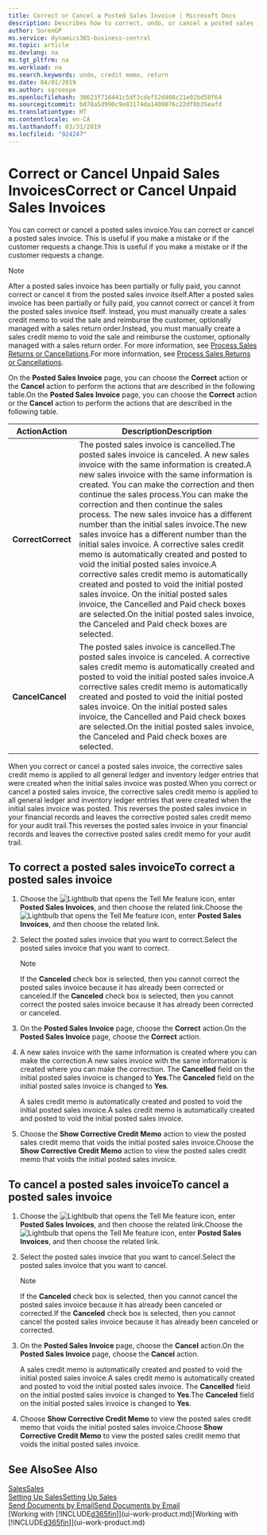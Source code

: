 ```yaml
---
title: Correct or Cancel a Posted Sales Invoice | Microsoft Docs
description: Describes how to correct, undo, or cancel a posted sales invoice and apply a sales credit memo.
author: SorenGP
ms.service: dynamics365-business-central
ms.topic: article
ms.devlang: na
ms.tgt_pltfrm: na
ms.workload: na
ms.search.keywords: undo, credit memo, return
ms.date: 04/01/2019
ms.author: sgroespe
ms.openlocfilehash: 30623f716441c5df3cdef52d408c21e02bd58f64
ms.sourcegitcommit: bd78a5d990c9e83174da1409076c22df8b35eafd
ms.translationtype: HT
ms.contentlocale: en-CA
ms.lasthandoff: 03/31/2019
ms.locfileid: "924247"
---
```

# <a name="correct-or-cancel-unpaid-sales-invoices"></a><span data-ttu-id="1b1d1-103">Correct or Cancel Unpaid Sales Invoices</span><span class="sxs-lookup"><span data-stu-id="1b1d1-103">Correct or Cancel Unpaid Sales Invoices</span></span>
<span data-ttu-id="1b1d1-104">You can correct or cancel a posted sales invoice.</span><span class="sxs-lookup"><span data-stu-id="1b1d1-104">You can correct or cancel a posted sales invoice.</span></span> <span data-ttu-id="1b1d1-105">This is useful if you make a mistake or if the customer requests a change.</span><span class="sxs-lookup"><span data-stu-id="1b1d1-105">This is useful if you make a mistake or if the customer requests a change.</span></span>

> [!NOTE]  
>   <span data-ttu-id="1b1d1-106">After a posted sales invoice has been partially or fully paid, you cannot correct or cancel it from the posted sales invoice itself.</span><span class="sxs-lookup"><span data-stu-id="1b1d1-106">After a posted sales invoice has been partially or fully paid, you cannot correct or cancel it from the posted sales invoice itself.</span></span> <span data-ttu-id="1b1d1-107">Instead, you must manually create a sales credit memo to void the sale and reimburse the customer, optionally managed with a sales return order.</span><span class="sxs-lookup"><span data-stu-id="1b1d1-107">Instead, you must manually create a sales credit memo to void the sale and reimburse the customer, optionally managed with a sales return order.</span></span> <span data-ttu-id="1b1d1-108">For more information, see [Process Sales Returns or Cancellations](sales-how-process-sales-returns-cancellations.md).</span><span class="sxs-lookup"><span data-stu-id="1b1d1-108">For more information, see [Process Sales Returns or Cancellations](sales-how-process-sales-returns-cancellations.md).</span></span>

<span data-ttu-id="1b1d1-109">On the **Posted Sales Invoice** page, you can choose the **Correct** action or the **Cancel** action to perform the actions that are described in the following table.</span><span class="sxs-lookup"><span data-stu-id="1b1d1-109">On the **Posted Sales Invoice** page, you can choose the **Correct** action or the **Cancel** action to perform the actions that are described in the following table.</span></span>

| <span data-ttu-id="1b1d1-110">Action</span><span class="sxs-lookup"><span data-stu-id="1b1d1-110">Action</span></span> | <span data-ttu-id="1b1d1-111">Description</span><span class="sxs-lookup"><span data-stu-id="1b1d1-111">Description</span></span> |
| --- | --- |
| <span data-ttu-id="1b1d1-112">**Correct**</span><span class="sxs-lookup"><span data-stu-id="1b1d1-112">**Correct**</span></span> |<span data-ttu-id="1b1d1-113">The posted sales invoice is cancelled.</span><span class="sxs-lookup"><span data-stu-id="1b1d1-113">The posted sales invoice is canceled.</span></span> <span data-ttu-id="1b1d1-114">A new sales invoice with the same information is created.</span><span class="sxs-lookup"><span data-stu-id="1b1d1-114">A new sales invoice with the same information is created.</span></span> <span data-ttu-id="1b1d1-115">You can make the correction and then continue the sales process.</span><span class="sxs-lookup"><span data-stu-id="1b1d1-115">You can make the correction and then continue the sales process.</span></span> <span data-ttu-id="1b1d1-116">The new sales invoice has a different number than the initial sales invoice.</span><span class="sxs-lookup"><span data-stu-id="1b1d1-116">The new sales invoice has a different number than the initial sales invoice.</span></span> <span data-ttu-id="1b1d1-117">A corrective sales credit memo is automatically created and posted to void the initial posted sales invoice.</span><span class="sxs-lookup"><span data-stu-id="1b1d1-117">A corrective sales credit memo is automatically created and posted to void the initial posted sales invoice.</span></span> <span data-ttu-id="1b1d1-118">On the initial posted sales invoice, the Cancelled and Paid check boxes are selected.</span><span class="sxs-lookup"><span data-stu-id="1b1d1-118">On the initial posted sales invoice, the Canceled and Paid check boxes are selected.</span></span> |
| <span data-ttu-id="1b1d1-119">**Cancel**</span><span class="sxs-lookup"><span data-stu-id="1b1d1-119">**Cancel**</span></span> |<span data-ttu-id="1b1d1-120">The posted sales invoice is cancelled.</span><span class="sxs-lookup"><span data-stu-id="1b1d1-120">The posted sales invoice is canceled.</span></span> <span data-ttu-id="1b1d1-121">A corrective sales credit memo is automatically created and posted to void the initial posted sales invoice.</span><span class="sxs-lookup"><span data-stu-id="1b1d1-121">A corrective sales credit memo is automatically created and posted to void the initial posted sales invoice.</span></span> <span data-ttu-id="1b1d1-122">On the initial posted sales invoice, the Cancelled and Paid check boxes are selected.</span><span class="sxs-lookup"><span data-stu-id="1b1d1-122">On the initial posted sales invoice, the Canceled and Paid check boxes are selected.</span></span> |

<span data-ttu-id="1b1d1-123">When you correct or cancel a posted sales invoice, the corrective sales credit memo is applied to all general ledger and inventory ledger entries that were created when the initial sales invoice was posted.</span><span class="sxs-lookup"><span data-stu-id="1b1d1-123">When you correct or cancel a posted sales invoice, the corrective sales credit memo is applied to all general ledger and inventory ledger entries that were created when the initial sales invoice was posted.</span></span> <span data-ttu-id="1b1d1-124">This reverses the posted sales invoice in your financial records and leaves the corrective posted sales credit memo for your audit trail.</span><span class="sxs-lookup"><span data-stu-id="1b1d1-124">This reverses the posted sales invoice in your financial records and leaves the corrective posted sales credit memo for your audit trail.</span></span>

## <a name="to-correct-a-posted-sales-invoice"></a><span data-ttu-id="1b1d1-125">To correct a posted sales invoice</span><span class="sxs-lookup"><span data-stu-id="1b1d1-125">To correct a posted sales invoice</span></span>
1. <span data-ttu-id="1b1d1-126">Choose the ![Lightbulb that opens the Tell Me feature](media/ui-search/search_small.png "Tell me what you want to do") icon, enter **Posted Sales Invoices**, and then choose the related link.</span><span class="sxs-lookup"><span data-stu-id="1b1d1-126">Choose the ![Lightbulb that opens the Tell Me feature](media/ui-search/search_small.png "Tell me what you want to do") icon, enter **Posted Sales Invoices**, and then choose the related link.</span></span>  
2. <span data-ttu-id="1b1d1-127">Select the posted sales invoice that you want to correct.</span><span class="sxs-lookup"><span data-stu-id="1b1d1-127">Select the posted sales invoice that you want to correct.</span></span>

    > [!NOTE]  
    >   <span data-ttu-id="1b1d1-128">If the **Canceled** check box is selected, then you cannot correct the posted sales invoice because it has already been corrected or canceled.</span><span class="sxs-lookup"><span data-stu-id="1b1d1-128">If the **Canceled** check box is selected, then you cannot correct the posted sales invoice because it has already been corrected or canceled.</span></span>
3. <span data-ttu-id="1b1d1-129">On the **Posted Sales Invoice** page, choose the **Correct** action.</span><span class="sxs-lookup"><span data-stu-id="1b1d1-129">On the **Posted Sales Invoice** page, choose the **Correct** action.</span></span>  
4. <span data-ttu-id="1b1d1-130">A new sales invoice with the same information is created where you can make the correction.</span><span class="sxs-lookup"><span data-stu-id="1b1d1-130">A new sales invoice with the same information is created where you can make the correction.</span></span> <span data-ttu-id="1b1d1-131">The **Cancelled** field on the initial posted sales invoice is changed to **Yes**.</span><span class="sxs-lookup"><span data-stu-id="1b1d1-131">The **Canceled** field on the initial posted sales invoice is changed to **Yes**.</span></span>

    <span data-ttu-id="1b1d1-132">A sales credit memo is automatically created and posted to void the initial posted sales invoice.</span><span class="sxs-lookup"><span data-stu-id="1b1d1-132">A sales credit memo is automatically created and posted to void the initial posted sales invoice.</span></span>
5. <span data-ttu-id="1b1d1-133">Choose the **Show Corrective Credit Memo** action to view the posted sales credit memo that voids the initial posted sales invoice.</span><span class="sxs-lookup"><span data-stu-id="1b1d1-133">Choose the **Show Corrective Credit Memo** action to view the posted sales credit memo that voids the initial posted sales invoice.</span></span>

## <a name="to-cancel-a-posted-sales-invoice"></a><span data-ttu-id="1b1d1-134">To cancel a posted sales invoice</span><span class="sxs-lookup"><span data-stu-id="1b1d1-134">To cancel a posted sales invoice</span></span>
1. <span data-ttu-id="1b1d1-135">Choose the ![Lightbulb that opens the Tell Me feature](media/ui-search/search_small.png "Tell me what you want to do") icon, enter **Posted Sales Invoices**, and then choose the related link.</span><span class="sxs-lookup"><span data-stu-id="1b1d1-135">Choose the ![Lightbulb that opens the Tell Me feature](media/ui-search/search_small.png "Tell me what you want to do") icon, enter **Posted Sales Invoices**, and then choose the related link.</span></span>  
2. <span data-ttu-id="1b1d1-136">Select the posted sales invoice that you want to cancel.</span><span class="sxs-lookup"><span data-stu-id="1b1d1-136">Select the posted sales invoice that you want to cancel.</span></span>

    > [!NOTE]  
    >   <span data-ttu-id="1b1d1-137">If the **Canceled** check box is selected, then you cannot cancel the posted sales invoice because it has already been canceled or corrected.</span><span class="sxs-lookup"><span data-stu-id="1b1d1-137">If the **Canceled** check box is selected, then you cannot cancel the posted sales invoice because it has already been canceled or corrected.</span></span>
3. <span data-ttu-id="1b1d1-138">On the **Posted Sales Invoice** page, choose the **Cancel** action.</span><span class="sxs-lookup"><span data-stu-id="1b1d1-138">On the **Posted Sales Invoice** page, choose the **Cancel** action.</span></span>

    <span data-ttu-id="1b1d1-139">A sales credit memo is automatically created and posted to void the initial posted sales invoice.</span><span class="sxs-lookup"><span data-stu-id="1b1d1-139">A sales credit memo is automatically created and posted to void the initial posted sales invoice.</span></span> <span data-ttu-id="1b1d1-140">The **Cancelled** field on the initial posted sales invoice is changed to **Yes**.</span><span class="sxs-lookup"><span data-stu-id="1b1d1-140">The **Canceled** field on the initial posted sales invoice is changed to **Yes**.</span></span>
4. <span data-ttu-id="1b1d1-141">Choose **Show Corrective Credit Memo** to view the posted sales credit memo that voids the initial posted sales invoice.</span><span class="sxs-lookup"><span data-stu-id="1b1d1-141">Choose **Show Corrective Credit Memo** to view the posted sales credit memo that voids the initial posted sales invoice.</span></span>

## <a name="see-also"></a><span data-ttu-id="1b1d1-142">See Also</span><span class="sxs-lookup"><span data-stu-id="1b1d1-142">See Also</span></span>
[<span data-ttu-id="1b1d1-143">Sales</span><span class="sxs-lookup"><span data-stu-id="1b1d1-143">Sales</span></span>](sales-manage-sales.md)  
[<span data-ttu-id="1b1d1-144">Setting Up Sales</span><span class="sxs-lookup"><span data-stu-id="1b1d1-144">Setting Up Sales</span></span>](sales-setup-sales.md)  
[<span data-ttu-id="1b1d1-145">Send Documents by Email</span><span class="sxs-lookup"><span data-stu-id="1b1d1-145">Send Documents by Email</span></span>](ui-how-send-documents-email.md)  
<span data-ttu-id="1b1d1-146">[Working with [!INCLUDE[d365fin](includes/d365fin_md.md)]](ui-work-product.md)</span><span class="sxs-lookup"><span data-stu-id="1b1d1-146">[Working with [!INCLUDE[d365fin](includes/d365fin_md.md)]](ui-work-product.md)</span></span>
